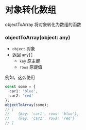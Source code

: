 # 对象转化数组

objectToArray 将对象转化为数组的函数

### objectToArray(object: any)

- `object` 对象
- 返回 `any[]`
  - `key` 原主键
  - `rows` 原键值

例如，这么使用

```typescript
const some = {
  car1: 'blue',
  car2: 'red'
};
objectToArray(some);
// [
//    {key: 'car1', rows: 'blue'},
//    {key: 'car2', rows: 'red'}
// ]
```
